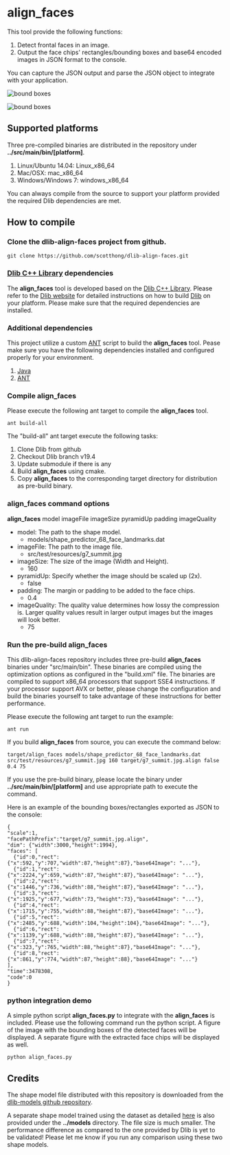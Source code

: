 # align_faces

This tool provide the following functions:

1. Detect frontal faces in an image.
2. Output the face chips' rectangles/bounding boxes and base64 encoded images in JSON format to the console.

You can capture the JSON output and parse the JSON object to integrate with your application.

![bound boxes](https://github.com/scotthong/dlib-align-faces/blob/master/src/main/resources/bounding_boxes.png)

![bound boxes](https://github.com/scotthong/dlib-align-faces/blob/master/src/main/resources/face_chips.png)

## Supported platforms

Three pre-compiled binaries are distributed in the repository under **../src/main/bin/[platform]**.

1. Linux/Ubuntu 14.04: Linux_x86_64
2. Mac/OSX: mac_x86_64
3. Windows/Windows 7: windows_x86_64

You can always compile from the source to support your platform provided the required Dlib dependencies are met.

## How to compile

### Clone the dlib-align-faces project from github.

```
git clone https://github.com/scotthong/dlib-align-faces.git
```

### [Dlib C++ Library](http://dlib.net) dependencies

The **align_faces** tool is developed based on the [Dlib C++ Library](http://dlib.net). Please refer to the [Dlib website](http://dlib.net) for detailed instructions on how to build [Dlib](http://dlib.net) on your platform. Please make sure that the required dependencies are installed.

### Additional dependencies

This project utilize a custom [ANT](http://ant.apache.org/) script to build the **align_faces** tool. Pease make sure you have the following dependencies installed and configured properly for your environment.

1. [Java](https://www.java.com)
2. [ANT](http://ant.apache.org/)

### Compile align_faces

Please execute the following ant target to compile the **align_faces** tool.

```
ant build-all
```

The "build-all" ant target execute the following tasks:

1. Clone Dlib from github
2. Checkout Dlib branch v19.4
3. Update submodule if there is any
4. Build **align_faces** using cmake.
5. Copy **align_faces** to the corresponding target directory for distribution as pre-build binary.

### align_faces command options

**align_faces** model imageFile imageSize pyramidUp padding imageQuality

* model: The path to the shape model.
    * models/shape_predictor_68_face_landmarks.dat
* imageFile: The path to the image file.
    * src/test/resources/g7_summit.jpg
* imageSize: The size of the image (Width and Height).
    * 160
* pyramidUp: Specify whether the image should be scaled up (2x).
    * false
* padding: The margin or padding to be added to the face chips.
    * 0.4
* imageQuality: The quality value determines how lossy the compression is. Larger quality values result in larger output images but the images will look better.
    * 75

### Run the pre-build align_faces

This dlib-align-faces repository includes three pre-build **align_faces** binaries under "src/main/bin". These binaries are compiled using the optimization options as configured in the "build.xml" file. The binaries are compiled to support x86_64 processors that support SSE4 instructions. If your processor support AVX or better, please change the configuration and build the binaries yourself to take advantage of these instructions for better performance.

Please execute the following ant target to run the example:
```
ant run
```

If you build **align_faces** from source, you can execute the command below:
```
target/align_faces models/shape_predictor_68_face_landmarks.dat src/test/resources/g7_summit.jpg 160 target/g7_summit.jpg.align false 0.4 75
```
If you use the pre-build binary, please locate the binary under **../src/main/bin/[platform]** and use appropriate path to execute the command.


Here is an example of the bounding boxes/rectangles exported as JSON to the console:
```
{
"scale":1,
"facePathPrefix":"target/g7_summit.jpg.align",
"dim": {"width":3000,"height":1994},
"faces": [
  {"id":0,"rect": {"x":592,"y":707,"width":87,"height":87},"base64Image": "..."},
  {"id":1,"rect": {"x":2224,"y":659,"width":87,"height":87},"base64Image": "..."},
  {"id":2,"rect": {"x":1446,"y":736,"width":88,"height":87},"base64Image": "..."},
  {"id":3,"rect": {"x":1925,"y":677,"width":73,"height":73},"base64Image": "..."},
  {"id":4,"rect": {"x":1715,"y":755,"width":88,"height":87},"base64Image": "..."},
  {"id":5,"rect": {"x":2485,"y":688,"width":104,"height":104},"base64Image": "..."},
  {"id":6,"rect": {"x":1139,"y":688,"width":88,"height":87},"base64Image": "..."},
  {"id":7,"rect": {"x":323,"y":765,"width":88,"height":87},"base64Image": "..."},
  {"id":8,"rect": {"x":861,"y":774,"width":87,"height":88},"base64Image": "..."}
],
"time":3478308,
"code":0
}
```

### python integration demo
A simple python script **align_faces.py** to integrate with the **align_faces** is included. Please use the following command run the python script. A figure of the image with the bounding boxes of the detected faces will be displayed. A separate figure with the extracted face chips will be displayed as well.
```
python align_faces.py
```

## Credits

The shape model file distributed with this repository is downloaded from the [dlib-models github repository](https://github.com/davisking/dlib-models).

A separate shape model trained using the dataset as detailed [here](https://github.com/davisking/dlib/issues/359) is also provided under the **../models** directory. The file size is much smaller. The performance difference as compared to the one provided by Dlib is yet to be validated! Please let me know if you run any comparison using these two shape models.
